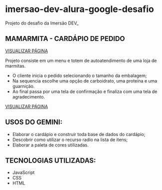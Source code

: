 # imersao-dev-alura-google-desafio
Projeto do desafio da Imersão DEV_

## MAMARMITA - CARDÁPIO DE PEDIDO

[VISUALIZAR PÁGINA](https://i-otsuka.github.io/imersao-dev-alura-google-desafio/)

Projeto consiste em um menu e totem de autoatendimento de uma loja de marmitas.
- O cliente inicia o pedido selecionando o tamanho da embalagem;
- Na sequencia escolhe uma opção de carboidrato, uma proteina e uma guarnição.
- Ao final passa por uma tela de confirmação e finaliza com uma tela de agradecimento.
  
[VISUALIZAR PÁGINA](https://i-otsuka.github.io/imersao-dev-alura-google-desafio/)

## USOS DO GEMINI:
- Elaborar o cardápio e construir toda base de dados do cardápio;
- Descobrir como utilizar o recurso radio na lista de itens;
- Elaborar a paleta de cores utilizadas.

## TECNOLOGIAS UTILIZADAS:
- JavaScript
- CSS
- HTML
